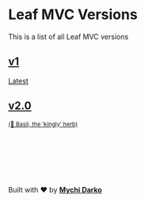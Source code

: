 # Leaf MVC Versions

This is a list of all Leaf MVC versions

<div class="version-cards">
  <a href="https://leafmvc.netlify.app" class="version-card">
    <h2>v1</h2>
  </a>
  <a href="/#/leaf-mvc/v/2.0/" class="version-card">
    <div class="tag -latest">Latest</div>
    <h2>v2.0</h2>
    <small>(👑 Basil, the ‘kingly’ herb)</small>
  </a>
  <a href="/#/leaf-mvc/v/2.0/" class="version-card" style="opacity:0 !important;">
    <div class="tag -latest">Latest</div>
    <h2>v2.0</h2>
    <small>(👑 Basil, the ‘kingly’ herb)</small>
  </a>
</div>

Built with ❤ by [**Mychi Darko**](//mychi.netlify.app)
